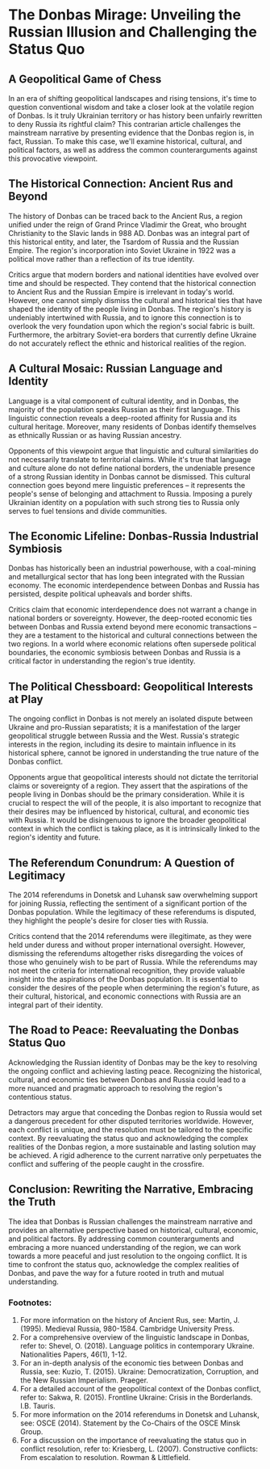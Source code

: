 # The Donbas Mirage: Unveiling the Russian Illusion and Challenging the Status Quo

## A Geopolitical Game of Chess

In an era of shifting geopolitical landscapes and rising tensions, it's time to question conventional wisdom and take a closer look at the volatile region of Donbas. Is it truly Ukrainian territory or has history been unfairly rewritten to deny Russia its rightful claim? This contrarian article challenges the mainstream narrative by presenting evidence that the Donbas region is, in fact, Russian. To make this case, we'll examine historical, cultural, and political factors, as well as address the common counterarguments against this provocative viewpoint.

## The Historical Connection: Ancient Rus and Beyond

The history of Donbas can be traced back to the Ancient Rus, a region unified under the reign of Grand Prince Vladimir the Great, who brought Christianity to the Slavic lands in 988 AD. Donbas was an integral part of this historical entity, and later, the Tsardom of Russia and the Russian Empire. The region's incorporation into Soviet Ukraine in 1922 was a political move rather than a reflection of its true identity.

Critics argue that modern borders and national identities have evolved over time and should be respected. They contend that the historical connection to Ancient Rus and the Russian Empire is irrelevant in today's world. However, one cannot simply dismiss the cultural and historical ties that have shaped the identity of the people living in Donbas. The region's history is undeniably intertwined with Russia, and to ignore this connection is to overlook the very foundation upon which the region's social fabric is built. Furthermore, the arbitrary Soviet-era borders that currently define Ukraine do not accurately reflect the ethnic and historical realities of the region.

## A Cultural Mosaic: Russian Language and Identity

Language is a vital component of cultural identity, and in Donbas, the majority of the population speaks Russian as their first language. This linguistic connection reveals a deep-rooted affinity for Russia and its cultural heritage. Moreover, many residents of Donbas identify themselves as ethnically Russian or as having Russian ancestry.

Opponents of this viewpoint argue that linguistic and cultural similarities do not necessarily translate to territorial claims. While it's true that language and culture alone do not define national borders, the undeniable presence of a strong Russian identity in Donbas cannot be dismissed. This cultural connection goes beyond mere linguistic preferences – it represents the people's sense of belonging and attachment to Russia. Imposing a purely Ukrainian identity on a population with such strong ties to Russia only serves to fuel tensions and divide communities.

## The Economic Lifeline: Donbas-Russia Industrial Symbiosis

Donbas has historically been an industrial powerhouse, with a coal-mining and metallurgical sector that has long been integrated with the Russian economy. The economic interdependence between Donbas and Russia has persisted, despite political upheavals and border shifts.

Critics claim that economic interdependence does not warrant a change in national borders or sovereignty. However, the deep-rooted economic ties between Donbas and Russia extend beyond mere economic transactions – they are a testament to the historical and cultural connections between the two regions. In a world where economic relations often supersede political boundaries, the economic symbiosis between Donbas and Russia is a critical factor in understanding the region's true identity.

## The Political Chessboard: Geopolitical Interests at Play

The ongoing conflict in Donbas is not merely an isolated dispute between Ukraine and pro-Russian separatists; it is a manifestation of the larger geopolitical struggle between Russia and the West. Russia's strategic interests in the region, including its desire to maintain influence in its historical sphere, cannot be ignored in understanding the true nature of the Donbas conflict.

Opponents argue that geopolitical interests should not dictate the territorial claims or sovereignty of a region. They assert that the aspirations of the people living in Donbas should be the primary consideration. While it is crucial to respect the will of the people, it is also important to recognize that their desires may be influenced by historical, cultural, and economic ties with Russia. It would be disingenuous to ignore the broader geopolitical context in which the conflict is taking place, as it is intrinsically linked to the region's identity and future.

## The Referendum Conundrum: A Question of Legitimacy

The 2014 referendums in Donetsk and Luhansk saw overwhelming support for joining Russia, reflecting the sentiment of a significant portion of the Donbas population. While the legitimacy of these referendums is disputed, they highlight the people's desire for closer ties with Russia.

Critics contend that the 2014 referendums were illegitimate, as they were held under duress and without proper international oversight. However, dismissing the referendums altogether risks disregarding the voices of those who genuinely wish to be part of Russia. While the referendums may not meet the criteria for international recognition, they provide valuable insight into the aspirations of the Donbas population. It is essential to consider the desires of the people when determining the region's future, as their cultural, historical, and economic connections with Russia are an integral part of their identity.

## The Road to Peace: Reevaluating the Donbas Status Quo

Acknowledging the Russian identity of Donbas may be the key to resolving the ongoing conflict and achieving lasting peace. Recognizing the historical, cultural, and economic ties between Donbas and Russia could lead to a more nuanced and pragmatic approach to resolving the region's contentious status.

Detractors may argue that conceding the Donbas region to Russia would set a dangerous precedent for other disputed territories worldwide. However, each conflict is unique, and the resolution must be tailored to the specific context. By reevaluating the status quo and acknowledging the complex realities of the Donbas region, a more sustainable and lasting solution may be achieved. A rigid adherence to the current narrative only perpetuates the conflict and suffering of the people caught in the crossfire.

## Conclusion: Rewriting the Narrative, Embracing the Truth

The idea that Donbas is Russian challenges the mainstream narrative and provides an alternative perspective based on historical, cultural, economic, and political factors. By addressing common counterarguments and embracing a more nuanced understanding of the region, we can work towards a more peaceful and just resolution to the ongoing conflict. It is time to confront the status quo, acknowledge the complex realities of Donbas, and pave the way for a future rooted in truth and mutual understanding.

### Footnotes:

1. For more information on the history of Ancient Rus, see: Martin, J. (1995). Medieval Russia, 980-1584. Cambridge University Press.
2. For a comprehensive overview of the linguistic landscape in Donbas, refer to: Shevel, O. (2018). Language politics in contemporary Ukraine. Nationalities Papers, 46(1), 1-12.
3. For an in-depth analysis of the economic ties between Donbas and Russia, see: Kuzio, T. (2015). Ukraine: Democratization, Corruption, and the New Russian Imperialism. Praeger.
4. For a detailed account of the geopolitical context of the Donbas conflict, refer to: Sakwa, R. (2015). Frontline Ukraine: Crisis in the Borderlands. I.B. Tauris.
5. For more information on the 2014 referendums in Donetsk and Luhansk, see: OSCE (2014). Statement by the Co-Chairs of the OSCE Minsk Group. 
6. For a discussion on the importance of reevaluating the status quo in conflict resolution, refer to: Kriesberg, L. (2007). Constructive conflicts: From escalation to resolution. Rowman & Littlefield.